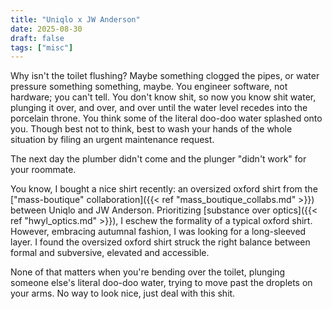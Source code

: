 ```yaml
---
title: "Uniqlo x JW Anderson"
date: 2025-08-30
draft: false
tags: ["misc"]
---
```

Why isn't the toilet flushing? Maybe something clogged the pipes, or water pressure something something, maybe. You engineer software, not hardware; you can't tell. You don't know shit, so now you know shit water, plunging it over, and over, and over until the water level recedes into the porcelain throne. You think some of the literal doo-doo water splashed onto you. Though best not to think, best to wash your hands of the whole situation by filing an urgent maintenance request.

The next day the plumber didn't come and the plunger "didn't work" for your roommate.

You know, I bought a nice shirt recently: an oversized oxford shirt from the ["mass-boutique" collaboration]({{< ref "mass_boutique_collabs.md" >}}) between Uniqlo and JW Anderson. Prioritizing [substance over optics]({{< ref "hwyl_optics.md" >}}), I eschew the formality of a typical oxford shirt. However, embracing autumnal fashion, I was looking for a long-sleeved layer. I found the oversized oxford shirt struck the right balance between formal and subversive, elevated and accessible.

None of that matters when you're bending over the toilet, plunging someone else's literal doo-doo water, trying to move past the droplets on your arms. No way to look nice, just deal with this shit.
